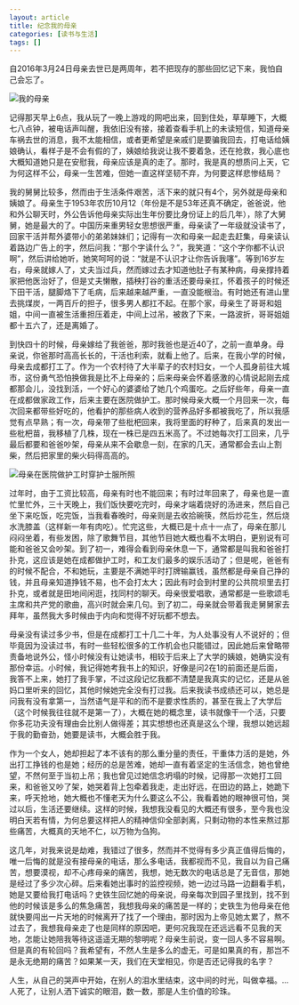 ```yaml
---
layout: article
title: 纪念我的母亲
categories: [读书与生活]
tags: []
---
```


自2016年3月24日母亲去世已是两周年，若不把现存的那些回忆记下来，我怕自己会忘了。

![我的母亲](https://upload-images.jianshu.io/upload_images/6321648-0ee59dc21d651690.jpg?imageMogr2/auto-orient/strip%7CimageView2/2/w/1240)

记得那天早上6点，我从玩了一晚上游戏的网吧出来，回到住处，草草睡下，大概七八点钟，被电话声叫醒，我依旧没有接，接着查看手机上的未读短信，知道母亲车祸去世的消息，我不太能相信，或者更希望是亲戚们是要骗我回去，打电话给姨娘确认，看样子是不会有假的了，姨娘给我说让我不要着急，还在抢救，我心底也大概知道她只是在安慰我，母亲应该是真的走了。那时，我是真的想质问上天，它为何这样不公，母亲一生苦难，但她一直这样坚韧不弃，为何要这样悲惨结局？

我的舅舅比较多，然而由于生活条件艰苦，活下来的就只有4个，另外就是母亲和姨娘了。母亲生于1953年农历10月12（年份是不是53年还真不确定，爸爸说，他和外公聊天时，外公告诉他母亲实际出生年份要比身份证上的后几年），除了大舅舅，她是最大的了。中国历来重男轻女思想很严重，母亲读了一年级就没读书了，回家干活并帮外婆带小的弟弟妹妹们；记得有一次和母亲一起走去赶集，母亲读认着路边广告上的字，然后问我：“那个字读什么？”，我笑道：“这个字你都不认识啊”，然后讲给她听，她笑呵呵的说：“就是不认识才让你告诉我噻”。等到16岁左右，母亲就嫁人了，丈夫当过兵，然而嫁过去才知道他肚子有某种病，母亲撑持着家把他医治好了，但是丈夫懒散，插秧打谷的重活还要母亲扛，怀着孩子的时候还下田干活，腿脚烙下了毛病，后来越来越严重，一直没能根治。有时她还有进山里去挑煤炭，一两百斤的担子，很多男人都扛不起。在那个家，母亲生了哥哥和姐姐，中间一直被生活重担压着走，中间上过吊，被救了下来，一路波折，哥哥姐姐都十五六了，还是离婚了。

到快四十的时候，母亲嫁给了我爸爸，那时我爸也是近40了，之前一直单身。母亲说，你爸那时高高长长的，干活也利索，就看上他了。后来，在我小学的时候，母亲去成都打工了。作为一个农村待了大半辈子的农村妇女，一个人孤身前往大城市，这份勇气恐怕换做我是比不上母亲的；后来母亲会怀着感激的心情说起刚去成都那会儿，没找到活，一个好心的婆婆给了她几个鸡蛋吃。之后好些年，母亲一直在成都做家政工作，后来主要在医院做护工。那时候母亲大概一个月回来一次，每次回来都带些好吃的，他看护的那些病人收到的营养品好多都被我吃了，所以我感觉有点早熟；有一次，母亲带了些枇杷回来，我将里面的籽种了，后来真的发出一些枇杷苗，我移植了几株，现在一株已是四五米高了。不过她每次打工回来，几乎最后都要和爸爸吵架，母亲从来不会歇息一刻，在家的几天，通常都会去山上割柴，然后把家里的柴火码得高高的。

![母亲在医院做护工时穿护士服所照](https://upload-images.jianshu.io/upload_images/6321648-c93725c289d07812.jpg?imageMogr2/auto-orient/strip%7CimageView2/2/w/1240)

过年时，由于工资比较高，母亲有时也不能回来；有时过年回来了，母亲也是一直忙里忙外，三十天晚上，我们饭快要吃完时，母亲才端着烧好的汤进来，然后自己坐下来吃饭，吃完饭，当我看春晚时，母亲则是去收拾碗筷，然后炒花生，然后烧水洗膝盖（这样新一年有肉吃）。忙完这些，大概已是十点十一点了，母亲在那儿闷闷坐着，有些发困，除了歌舞节目，其他节目她大概也看不太明白，更别说有可能和爸爸又会吵架。到了初一，难得会看到母亲休息一下，通常都是叫我和爸爸打扑克，这应该是她在成都做护工时，和工友们最多的娱乐活动了；但是呢，爸爸有的时候不配合，不和她玩，主要是不满她平时打牌输赢钱，虽然都是母亲自己挣的钱，并且母亲知道挣钱不易，也不会打太大；因此有时会到村里的公共院坝里去打扑克，或者就是田地间闲逛，找同村的聊天。母亲很爱唱歌，通常都是一些歌颂毛主席和共产党的歌曲，高兴时就会来几句。到了初二，母亲就会带着我走舅舅家去拜年，虽然我大多时候由于内向和觉得不好玩都不想去。

母亲没有读过多少书，但是在成都打工十几二十年，为人处事没有人不说好的；但毕竟因为没读过书，有时一些轻松很多的工作机会也只能错过，因此她后来曾略带责备地说外公，怪小时候没有让她读书，相较于后来上了大学的姨娘，她确实没有那份幸运。小时候，我记得她考我书上的知识，好像是问2在1的前面还是后面，我答不上来，她打了我手掌，不过这段记忆我都不清楚是我真实的记忆，还是从爸妈口里听来的回忆，其他时候她完全没有打过我。后来我读书成绩还可以，她总是问我有没有拿第一，当然语气是平和的而不是要求性质的，甚至在我上了大学后（这个时候我往往就不是第一了），大概在她的概念里，读书就像干一个活，只要你多花功夫没有理由会比别人做得差；其实想想也还真是这么个理，我想以她远超于我的勤奋劲，她要是读书，大概会胜于我。

作为一个女人，她却担起了本不该有的那么重分量的责任，干重体力活的是她，外出打工挣钱的也是她；经历的总是苦难，她却一直有着坚定的生活信念，她也曾绝望，不然何至于当初上吊；我也曾见过她信念坍塌的时候，记得那一次她打工回来，和爸爸又吵了架，她哭着背上包牵着我走，走出好远，在田边的路上，她跪下来，呼天抢地，她大概也不懂老天为什么要这么不公，我看着她的眼神很可怕，哭过以后，生活还要继续。这样的时候，我想我没看见的大概还有很多，至今我也没明白天若有情，为何总要这样把人的精神信仰全部剥离，只剩动物的本性来熬过那些痛苦，大概真的天地不仁，以万物为刍狗。

这几年，对我来说是劫难，我错过了很多，然而并不觉得有多少真正值得后悔的，唯一后悔的就是没有接母亲的电话，那么多电话，我都视而不见，我自以为自己痛苦，想要漠视，却不心疼母亲的痛苦，我想，她无数次的电话总是了无音信，那她是经过了多少次心碎。后来看她出事时的监控视频，她一边过马路一边翻看手机，她是又要给我打电话吗？史铁生回忆她的母亲说，母亲每次到园子里找到，找不到他的时候该是多么的焦急痛苦，我想我母亲的痛苦是一样的；史铁生为他母亲在他就快要闯出一片天地的时候离开了找了一个理由，那时因为上帝见她太累了，熬不过去了，我想我母亲走了也是同样的原因吧，更何况我现在还远远看不见我的天地，怎能让她陪我等待这遥遥无期的黎明呢？母亲生前说，变一回人多不容易啊。但是真的有轮回吗？我希望有，不然人生是多么的虚无，可是如果真的有，那岂不是永无绝期的痛苦？如果某一天，我们在天堂相见，你是否还记得我的名字？

人生，从自己的哭声中开始，在别人的泪水里结束，这中间的时光，叫做幸福。...人死了，让别人洒下诚实的眼泪，数一数，那是人生价值的珍珠。
